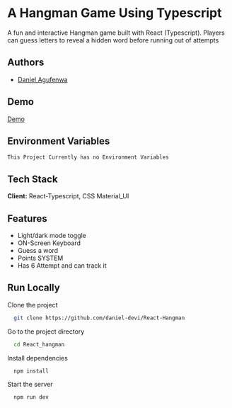 
# A Hangman Game Using Typescript 

A fun and interactive Hangman game built with React (Typescript). Players can guess letters to reveal a hidden word before running out of attempts


## Authors

- [Daniel Agufenwa](https://www.github.com/daniel-devi)


## Demo

[Demo](wwww.somewhere.com)


## Environment Variables

`This Project Currently has no Environment Variables`


## Tech Stack

**Client:** React-Typescript, CSS Material_UI



## Features

- Light/dark mode toggle
- ON-Screen Keyboard 
- Guess a word
- Points SYSTEM 
- Has 6 Attempt and can track it



## Run Locally

Clone the project

```bash
  git clone https://github.com/daniel-devi/React-Hangman
```

Go to the project directory

```bash
  cd React_hangman
```

Install dependencies

```bash
  npm install
```

Start the server

```bash
  npm run dev
```

